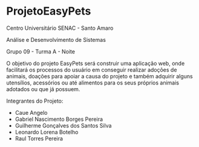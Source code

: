# ProjetoEasyPets

Centro Universitário SENAC - Santo Amaro

Análise e Desenvolvimento de Sistemas

Grupo 09 - Turma A - Noite

O objetivo do projeto EasyPets será construir uma aplicação web, onde facilitará os processos do usuário em conseguir realizar adoções de animais, doações para apoiar a causa do projeto e também adquirir alguns utensílios, acessórios ou até alimentos para os seus próprios animais adotados ou que já possuem.

Integrantes do Projeto:
- Caue Angelo
- Gabriel Nascimento Borges Pereira
- Guilherme Gonçalves dos Santos Silva
- Leonardo Lorena Botelho
- Raul Torres Pereira
